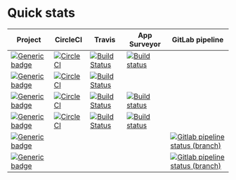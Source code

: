 # Quick stats

| Project                                                                                                                                                                               | CircleCI                                                                                                                                                      | Travis                                                                                                                                                            | App Surveyor                                                                                                                                                                                  | GitLab pipeline                                                                                                                                                                        |
|---------------------------------------------------------------------------------------------------------------------------------------------------------------------------------------|---------------------------------------------------------------------------------------------------------------------------------------------------------------|-------------------------------------------------------------------------------------------------------------------------------------------------------------------|-----------------------------------------------------------------------------------------------------------------------------------------------------------------------------------------------|----------------------------------------------------------------------------------------------------------------------------------------------------------------------------------------|
| [![Generic badge](https://img.shields.io/static/v1.svg?label=GitHub&message=Project%20Signer&color=informational)](https://github.com/jesperancinha/project-signer)                   | [![CircleCI](https://circleci.com/gh/jesperancinha/project-signer.svg?style=svg)](https://circleci.com/gh/jesperancinha/project-signer)                       | [![Build Status](https://travis-ci.org/jesperancinha/project-signer.svg?branch=master)](https://travis-ci.org/jesperancinha/project-signer)                       | [![Build status](https://ci.appveyor.com/api/projects/status/eyx7uhjenc7m6s9j/branch/master?svg=true)](https://ci.appveyor.com/project/jesperancinha/project-signer/branch/master)            |                                                                                                                                                                                        |
| [![Generic badge](https://img.shields.io/static/v1.svg?label=GitHub&message=Mancala%20JE&color=informational)](https://github.com/jesperancinha/mancalaje)                            | [![CircleCI](https://circleci.com/gh/jesperancinha/mancalaje.svg?style=svg)](https://circleci.com/gh/jesperancinha/mancalaje)                                 | [![Build Status](https://travis-ci.org/jesperancinha/mancalaje.svg?branch=master)](https://travis-ci.org/jesperancinha/mancalaje)                                 |                                                                                                                                                                                               |                                                                                                                                                                                        |
| [![Generic badge](https://img.shields.io/static/v1.svg?label=GitHub&message=Image%20Train%20Filters&color=informational)](https://github.com/jesperancinha/image-train-filters-scala) | [![CircleCI](https://circleci.com/gh/jesperancinha/image-train-filters-scala.svg?style=svg)](https://circleci.com/gh/jesperancinha/image-train-filters-scala) | [![Build Status](https://travis-ci.org/jesperancinha/image-train-filters-scala.svg?branch=master)](https://travis-ci.org/jesperancinha/image-train-filters-scala) | [![Build status](https://ci.appveyor.com/api/projects/status/rmiwrpoo9hipj28b/branch/master?svg=true)](https://ci.appveyor.com/project/jesperancinha/image-train-filters-scala/branch/master) |                                                                                                                                                                                        |
| [![Generic badge](https://img.shields.io/static/v1.svg?label=GitHub&message=Sea%20Shell%20Archiver&color=informational)](https://github.com/jesperancinha/sea-shell-archiver) |[![CircleCI](https://circleci.com/gh/jesperancinha/sea-shell-archiver.svg?style=svg)](https://circleci.com/gh/jesperancinha/sea-shell-archiver) |[![Build Status](https://travis-ci.org/jesperancinha/sea-shell-archiver.svg?branch=master)](https://travis-ci.org/jesperancinha/sea-shell-archiver) |[![Build status](https://ci.appveyor.com/api/projects/status/eka55ffpbjkxq55p?svg=true)](https://ci.appveyor.com/project/jesperancinha/sea-shell-archiver) | |
| [![Generic badge](https://img.shields.io/static/v1.svg?label=GiLab&message=Favourite%20Lyrics%20App&color=informational)](https://gitlab.com/jesperancinha/favourite-lyrics-app)      | | | |[![Gitlab pipeline status (branch)](https://img.shields.io/gitlab/pipeline/jesperancinha/favourite-lyrics-app/master)](https://gitlab.com/jesperancinha/favourite-lyrics-app/pipelines) |
| [![Generic badge](https://img.shields.io/static/v1.svg?label=GiLab&message=Video%20Series%20App&color=informational)](https://gitlab.com/jesperancinha/video-series-app)      | | | |[![Gitlab pipeline status (branch)](https://img.shields.io/gitlab/pipeline/jesperancinha/video-series-app/master)](https://gitlab.com/jesperancinha/video-series-app/pipelines) |
